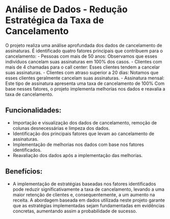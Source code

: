 # Análise de Dados - Redução Estratégica da Taxa de Cancelamento
<p>O projeto realiza uma análise aprofundada dos dados de cancelamento de assinaturas. É identificado quatro fatores principais que contribuem para o cancelamento:
 - Pessoas com mais de 50 anos: Observamos que esses indivíduos cancelam suas assinaturas em 100% dos casos.
 - Clientes com mais de 4 chamadas para o call center: Esses clientes tendem a cancelar suas assinaturas.
 - Clientes com atraso superior a 20 dias: Notamos que esses clientes geralmente cancelam suas assinaturas.
 - Assinatura mensal: Este tipo de assinatura apresenta uma taxa de cancelamento de 100%
Com base nesses fatores, o projeto implementa melhorias nos dados e reavalia a taxa de cancelamento.</p>
<h2>Funcionalidades:</h2>
<ul>
    <li>Importação e visualização dos dados de cancelamento, remoção de colunas desnecessárias e limpeza dos dados.</li>
    <li>Identificação dos principais fatores que levam ao cancelamento de assinaturas.</li>
   <li>Implementação de melhorias nos dados com base nos fatores identificados.</li>
   <li>Reavaliação dos dados após a implementação das melhorias.</li>
</ul>
<h2>Benefícios:</h2>
<ul>
  <li>A implementação de estratégias baseadas nos fatores identificados pode reduzir significativamente a taxa de cancelamento, levando a uma maior retenção de clientes e, consequentemente, a um aumento na receita. A abordagem baseada em dados utilizada neste projeto garante que as estratégias implementadas sejam fundamentadas em evidências concretas, aumentando assim a probabilidade de sucesso.</li>
</ul>
